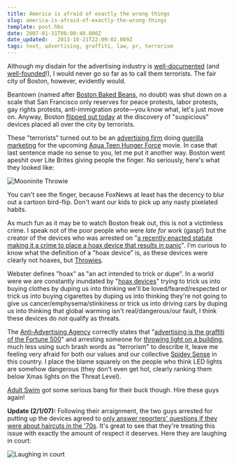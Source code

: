 ```yaml
---
title: America is afraid of exactly the wrong things
slug: america-is-afraid-of-exactly-the-wrong-things
template: post.hbs
date: 2007-01-31T08:00:40.000Z
date_updated:   2013-10-21T22:09:02.869Z
tags: text, advertising, graffiti, law, pr, terrorism
---
```


Although my disdain for the advertising industry is <a href="http://www.sunshocked.com/stanifesto/archives/exxon-hearts-youtube/" title="'Exxon hearts YouTube' on Stanifesto">well-documented</a> (and <a href="http://www.sourcewatch.org/index.php?title=Astroturf" title="Astroturf on SourceWatch">well-founded</a>!), I would never go so far as to call them terrorists. The fair city of Boston, however, evidently would.<!--more-->

Beantown (named after <a href="http://www.oldtimecandy.com/boston-baked-beans.htm" title="OldTimeCandy.com">Boston Baked Beans</a>, no doubt) was shut down on a scale that San Francisco only reserves for peace protests, labor protests, gay rights protests, anti-immigration prote&mdash;you know what, let's just move on. Anyway, Boston <a href="http://wbztv.com/slideshows/local_slideshow_031203601" title="WBZTV.com Slideshow">flipped out today</a> at the discovery of "suspicious" devices placed all over the city by terrorists.

These "terrorists" turned out to be an <a href="http://interferenceinc.com/" title="InterferenceInc.com">advertising firm</a> doing <a href="http://en.wikipedia.org/wiki/Guerilla_marketing" title="Guerilla marketing on Wikipedia">guerilla marketing</a> for the upcoming <a href="http://www.adultswim.com/shows/athf/" title="ATHF Official Site">Aqua Teen Hunger Force</a> movie. In case that last sentence made no sense to you, let me put it another way. Boston went apeshit over Lite Brites giving people the finger. No seriously, here's what they looked like:

<img src="/wp-content/uploads/2007/01/mooninitethrowie.jpg" alt="Mooninite Throwie" />

You can't see the finger, because FoxNews at least has the decency to blur out a cartoon bird-flip. Don't want our kids to pick up any nasty pixelated habits.

As much fun as it may be to watch Boston freak out, this is not a victimless crime. I speak not of the poor people who were <em>late for work</em> (gasp!) but the creator of the devices who was arrested on "<a href="http://wbztv.com/topstories/local_story_031135507.html" title="'Arrest Made In Boston's Hoax Device Incident' on WBZTV.com">a recently enacted statute making it a crime to place a hoax device that results in panic</a>". I'm curious to know what the definition of a "hoax device" is, as these devices were clearly not hoaxes, but <a href="http://www.instructables.com/id/E9D2ZJ3FG0EP286JEJ/" title="Making throwies with Instructables">Throwies</a>.

Webster defines "hoax" as "an act intended to trick or dupe". In a world were we are constantly inundated by "<a href="http://www.tvguide.com/" title="Anything on?">hoax devices</a>" trying to trick us into buying clothes by duping us into thinking we'll be loved/feared/respected or trick us into buying cigarettes by duping us into thinking they're not going to give us cancer/emphysema/stinkiness or trick us into driving cars by duping us into thinking that global warming isn't real/dangerous/our fault, I think these devices do <em>not</em> qualify as threats.

The <a href="http://www.antiadvertisingagency.com/" title="The AAA">Anti-Advertising Agency</a> correctly states that "<a href="http://antiadvertisingagency.com/projects/light-criticism/" title="Light Criticism at AAA">advertising is the graffiti of the Fortune 500</a>" and arresting someone for <a href="http://graffitiresearchlab.com/" title="GRL">throwing light on a building</a>, much less using such brash words as "terrorism" to describe it, leave me feeling very afraid for both our values and our collective <a href="http://www.geocities.com/spydr7/" title="The definitive source on Spidey Sense">Spidey Sense</a> in this country. I place the blame squarely on the people who think LED lights are somehow dangerous (they don't even get hot, clearly ranking them below Xmas lights on the Threat Level).

<a href="http://www.adultswim.com/index2.html" title="AdultSwim.com">Adult Swim</a> got some serious bang for their buck though. Hire these guys again!

<strong>Update (2/1/07):</strong> Following their arraignment, the two guys arrested for putting up the devices agreed to <a href="http://www.youtube.com/watch?v=zx2ytr2Oyv4" title="FoxNews coverage on YouTube">only answer reporters' questions if they were about haircuts in the '70s</a>. It's great to see that they're treating this issue with exactly the amount of respect it deserves. Here they are laughing in court:

<img src="/wp-content/uploads/2007/02/vt1cartoonscareap.jpg" alt="Laughing in court" />
